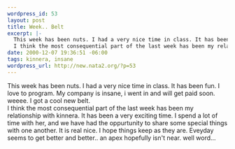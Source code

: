 ```yaml
--- 
wordpress_id: 53
layout: post
title: Week.. Belt
excerpt: |-
  This week has been nuts. I had a very nice time in class. It has been fun. I love to program. My company is insane, i went in and will get paid soon. weeee. I got a cool new belt. 
  I think the most consequential part of the last week has been my relationship with kinnera. It has been a very exciting time. I spend a lot of time with her, and we have had the oppurtunity to share some special t...
date: 2000-12-07 19:36:51 -06:00
tags: kinnera, insane
wordpress_url: http://new.nata2.org/?p=53
---
```

This week has been nuts. I had a very nice time in class. It has been fun. I love to program. My company is insane, i went in and will get paid soon. weeee. I got a cool new belt. <br>
I think the most consequential part of the last week has been my relationship with kinnera. It has been a very exciting time. I spend a lot of time with her, and we have had the oppurtunity to share some special things with one another. It is real nice. I hope things keep as they are. Eveyday seems to get better and better.. an apex hopefully isn't near. well word...
